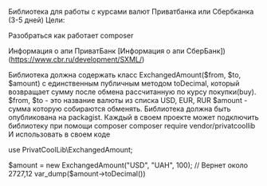 Библиотека для работы с курсами валют Приватбанка или Сбербканка  (3-5 дней)
Цели:

Разобраться как работает composer


Информация о апи ПриватБанк
[Информация о апи СберБанк])(https://www.cbr.ru/development/SXML/)

Библиотека должна содержать класс ExchangedAmount($from, $to, $amount)  с единственным публичным методом toDecimal, который возвращает сумму после обмена рассчитанную по курсу покупки(buy).
$from, $to - это название валюты из списка USD, EUR, RUR
$amount - сумма которую собираются обменять.
Библиотека должна быть опубликована на packagist. Каждый в своем проекте может подключить библиотеку при помощи composer
composer require vendor/privatcoollib
И использовать в своем коде

use PrivatCoolLib\ExchangedAmount;

$amount = new ExchangedAmount("USD", "UAH", 100);
// Вернет около 2727,12
var_dump($amount->toDecimal())
